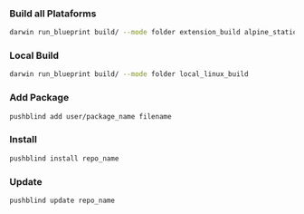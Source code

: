 

### Build all Plataforms 
```bash
darwin run_blueprint build/ --mode folder extension_build alpine_static_build windowsi32_build windows64_build rpm_static_build debian_static_build --contanizer podman
```

### Local Build 
```bash
darwin run_blueprint build/ --mode folder local_linux_build
```

### Add Package
```bash
pushblind add user/package_name filename
```

### Install 
```bash
pushblind install repo_name
```

### Update 
```bash
pushblind update repo_name
```